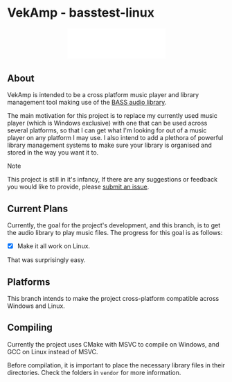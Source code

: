 # VekAmp - basstest-linux
<p align="center">
  <img alt="vekamp logo" width="45%" src="assets/branding/wordmark.svg" />
</p>

## About
VekAmp is intended to be a cross platform music player and library management tool making use of the [BASS audio library](https://www.un4seen.com/bass.html). 

The main motivation for this project is to replace my currently used music player (which is Windows exclusive) with one that can be used across several platforms, so that I can get what I'm looking for out of a music player on any platform I may use. I also intend to add a plethora of powerful library management systems to make sure your library is organised and stored in the way you want it to.
>[!NOTE]
>This project is still in it's infancy, If there are any suggestions or feedback you would like to provide, please [submit an issue](https://github.com/vektor451/vekamp/issues/new).

## Current Plans
Currently, the goal for the project's development, and this branch, is to get the audio library to play music files. The progress for this goal is as follows:
- [x] Make it all work on Linux.

That was surprisingly easy.

## Platforms
This branch intends to make the project cross-platform compatible across Windows and Linux.

## Compiling
Currently the project uses CMake with MSVC to compile on Windows, and GCC on Linux instead of MSVC. 

Before compilation, it is important to place the necessary library files in their directories. Check the folders in `vendor` for more information. 

